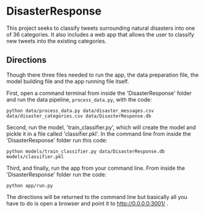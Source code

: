 # DisasterResponse

This project seeks to classify tweets surrounding natural disasters into one of 36 categories. It also includes a web app that allows the user to classify new tweets into the existing categories. 

## Directions 

Though there three files needed to run the app, the data preparation file, the model building file and the app running file itself. 

First, open a command terminal from inside the 'DisasterResponse' folder and run the data pipeline, `process_data.py`, with the code:
```
python data/process_data.py data/disaster_messages.csv data/disaster_categories.csv data/DisasterResponse.db
```
Second, run the model, 'train_classifier.py', which will create the model and pickle it in a file called 'classifier.pkl'. In the command line from inside the 'DisasterResponse' folder run this code: 
```
python models/train_classifier.py data/DisasterResponse.db models/classifier.pkl
```
Third, and finally, run the app from your command line. From inside the 'DisasterResponse' folder run the code:
```
python app/run.py
```
The directions will be returned to the command line but basically all you have to do is open a browser and point it to http://0.0.0.0:3001/ .

